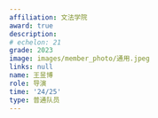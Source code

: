```yaml
---
affiliation: 文法学院
award: true
description: 
# echelon: 21
grade: 2023
image: images/member_photo/通用.jpeg
links: null
name: 王昱博
role: 导演
time: '24/25'
type: 普通队员
---
```



